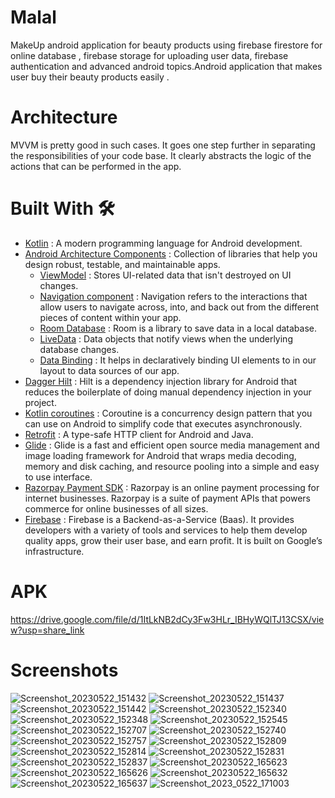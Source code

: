 # Malal
MakeUp android application for beauty products using firebase firestore for online database , firebase storage for uploading user data, firebase authentication and advanced android topics.Android application that makes user buy their beauty products easily .

# Architecture
MVVM is pretty good in such cases. It goes one step further in separating the responsibilities of your code base. It clearly abstracts the logic of the actions that can be performed in the app.

# Built With 🛠

* [Kotlin](https://kotlinlang.org/) : A modern programming language for Android development. <br>
* [Android Architecture Components](https://developer.android.com/topic/architecture) :  Collection of libraries that help you design robust, testable, and maintainable apps.
  - [ViewModel](https://developer.android.com/topic/libraries/architecture/viewmodel) : Stores UI-related data that isn't destroyed on UI changes.<br>
  - [Navigation component](https://developer.android.com/guide/navigation) : Navigation refers to the interactions that allow users to navigate across, into, and back out from the different pieces of content within your app. <br>
  - [Room Database](https://developer.android.com/training/data-storage/room) : Room is a library to save data in a local database. <br>
  - [LiveData](https://developer.android.com/topic/libraries/architecture/livedata) : Data objects that notify views when the underlying database changes.<br>
  - [Data Binding](https://developer.android.com/topic/libraries/architecture/livedata) : It helps in declaratively binding UI elements to in our layout to data sources of our app.<br>
* [Dagger Hilt](https://developer.android.com/training/dependency-injection/hilt-android) : Hilt is a dependency injection library for Android that reduces the boilerplate of doing manual dependency injection in your project. <br>
* [Kotlin coroutines](https://developer.android.com/kotlin/coroutines) : Coroutine is a concurrency design pattern that you can use on Android to simplify code that executes asynchronously. <br>
* [Retrofit](https://square.github.io/retrofit/) : A type-safe HTTP client for Android and Java. <br>
* [Glide](https://github.com/bumptech/glide) : Glide is a fast and efficient open source media management and image loading framework for Android that wraps media decoding, memory and disk caching, and resource pooling into a simple and easy to use interface. <br>
* [Razorpay Payment SDK](https://razorpay.com/integrations/) : Razorpay is an online payment processing for internet businesses. Razorpay is a suite of payment APIs that powers commerce for online businesses of all sizes.<br>
* [Firebase](https://firebase.google.com/) : Firebase is a Backend-as-a-Service (Baas). It provides developers with a variety of tools and services to help them develop quality apps, grow their user base, and earn profit. It is built on Google’s infrastructure. <br>

# APK
https://drive.google.com/file/d/1ItLkNB2dCy3Fw3HLr_IBHyWQlTJ13CSX/view?usp=share_link


# Screenshots

![Screenshot_20230522_151432](https://github.com/arsad-ahmed/Malal/assets/125079966/b8c59c1d-f163-4594-a31d-71281778f88a)
![Screenshot_20230522_151437](https://github.com/arsad-ahmed/Malal/assets/125079966/4738fccd-308e-4280-b318-32a384983687)
![Screenshot_20230522_151442](https://github.com/arsad-ahmed/Malal/assets/125079966/fd36b696-2897-42b4-9392-43c3353d5695)
![Screenshot_20230522_152340](https://github.com/arsad-ahmed/Malal/assets/125079966/379386a7-f497-4a71-9257-d7313c360286)
![Screenshot_20230522_152348](https://github.com/arsad-ahmed/Malal/assets/125079966/f3738d78-32a9-443e-bebe-69c0bc0f01ef)
![Screenshot_20230522_152545](https://github.com/arsad-ahmed/Malal/assets/125079966/46861f99-4302-48bb-9de5-39d976626b09)
![Screenshot_20230522_152707](https://github.com/arsad-ahmed/Malal/assets/125079966/187dd11d-4e46-455a-b071-707e5ff81718)
![Screenshot_20230522_152740](https://github.com/arsad-ahmed/Malal/assets/125079966/ef0b3bdd-ada4-4ddb-8018-dcf4e2ac663e)
![Screenshot_20230522_152757](https://github.com/arsad-ahmed/Malal/assets/125079966/d9729165-0bfc-42d1-81da-69a02e1fb18a)
![Screenshot_20230522_152809](https://github.com/arsad-ahmed/Malal/assets/125079966/c54ea564-c86e-44e8-ae8d-b6d51337d13f)
![Screenshot_20230522_152814](https://github.com/arsad-ahmed/Malal/assets/125079966/88dcb751-0f75-44d5-bbaa-ae8c3e17528a)
![Screenshot_20230522_152831](https://github.com/arsad-ahmed/Malal/assets/125079966/14d016e3-aa65-40f3-b5ad-be802fc1f6e2)
![Screenshot_20230522_152837](https://github.com/arsad-ahmed/Malal/assets/125079966/98454cfb-d931-471b-b816-969b0ba334e9)
![Screenshot_20230522_165623](https://github.com/arsad-ahmed/Malal/assets/125079966/3c2c446a-4541-4401-8a72-86f738d9aa23)
![Screenshot_20230522_165626](https://github.com/arsad-ahmed/Malal/assets/125079966/00e9b617-ca52-47c7-914f-4ce147bde7c4)
![Screenshot_20230522_165632](https://github.com/arsad-ahmed/Malal/assets/125079966/4cf94cee-50ab-4bee-afab-5b06af6983ed)
![Screenshot_20230522_165637](https://github.com/arsad-ahmed/Malal/assets/125079966/3330dff5-4a06-4a26-837f-2d62ee840515)
![Screenshot_2023_0522_171003](https://github.com/arsad-ahmed/Malal/assets/125079966/20639ec1-cc90-4c42-a10a-97f26b54a5fb)

